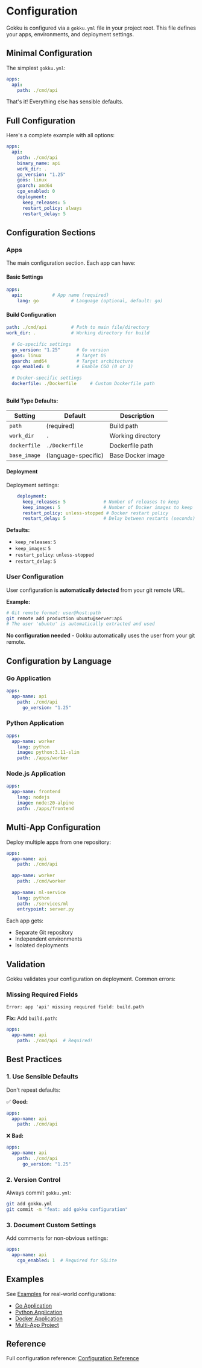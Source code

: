 # Configuration

Gokku is configured via a `gokku.yml` file in your project root. This file defines your apps, environments, and deployment settings.

## Minimal Configuration

The simplest `gokku.yml`:

```yaml
apps:
  api:
    path: ./cmd/api
```

That's it! Everything else has sensible defaults.

## Full Configuration

Here's a complete example with all options:

```yaml
apps:
  api:
    path: ./cmd/api
    binary_name: api
    work_dir: .
    go_version: "1.25"
    goos: linux
    goarch: amd64
    cgo_enabled: 0
    deployment:
      keep_releases: 5
      restart_policy: always
      restart_delay: 5
```

## Configuration Sections

### Apps

The main configuration section. Each app can have:

#### Basic Settings

```yaml
apps:
  api:           # App name (required)
    lang: go            # Language (optional, default: go)
```

#### Build Configuration

```yaml
path: ./cmd/api         # Path to main file/directory
work_dir: .             # Working directory for build
  
  # Go-specific settings
  go_version: "1.25"      # Go version
  goos: linux             # Target OS
  goarch: amd64           # Target architecture
  cgo_enabled: 0          # Enable CGO (0 or 1)
  
  # Docker-specific settings
  dockerfile: ./Dockerfile     # Custom Dockerfile path
      
```

**Build Type Defaults:**

| Setting | Default | Description |
|---------|---------|-------------|
| `path` | (required) | Build path |
| `work_dir` | `.` | Working directory |
| `dockerfile` | `./Dockerfile` | Dockerfile path |
| `base_image` | (language-specific) | Base Docker image |


#### Deployment

Deployment settings:

```yaml
    deployment:
      keep_releases: 5              # Number of releases to keep
      keep_images: 5                # Number of Docker images to keep
      restart_policy: unless-stopped # Docker restart policy
      restart_delay: 5              # Delay between restarts (seconds)
```

**Defaults:**
- `keep_releases`: `5`
- `keep_images`: `5`
- `restart_policy`: `unless-stopped`
- `restart_delay`: `5`

### User Configuration

User configuration is **automatically detected** from your git remote URL.

**Example:**
```bash
# Git remote format: user@host:path
git remote add production ubuntu@server:api
# The user 'ubuntu' is automatically extracted and used
```

**No configuration needed** - Gokku automatically uses the user from your git remote.

## Configuration by Language

### Go Application

```yaml
apps:
  app-name: api
    path: ./cmd/api
      go_version: "1.25"
```

### Python Application

```yaml
apps:
  app-name: worker
    lang: python
    image: python:3.11-slim
    path: ./apps/worker
```

### Node.js Application

```yaml
apps:
  app-name: frontend
    lang: nodejs
    image: node:20-alpine
    path: ./apps/frontend
```

## Multi-App Configuration

Deploy multiple apps from one repository:

```yaml
apps:
  app-name: api
    path: ./cmd/api
  
  app-name: worker
    path: ./cmd/worker
  
  app-name: ml-service
    lang: python
    path: ./services/ml
    entrypoint: server.py
```

Each app gets:
- Separate Git repository
- Independent environments
- Isolated deployments

## Validation

Gokku validates your configuration on deployment. Common errors:

### Missing Required Fields

```
Error: app 'api' missing required field: build.path
```

**Fix:** Add `build.path`:

```yaml
apps:
  app-name: api
    path: ./cmd/api  # Required!
```

## Best Practices

### 1. Use Sensible Defaults

Don't repeat defaults:

✅ **Good:**
```yaml
apps:
  app-name: api
    path: ./cmd/api
```

❌ **Bad:**
```yaml
apps:
  app-name: api
    path: ./cmd/api
      go_version: "1.25"
```

### 2. Version Control

Always commit `gokku.yml`:

```bash
git add gokku.yml
git commit -m "feat: add gokku configuration"
```

### 3. Document Custom Settings

Add comments for non-obvious settings:

```yaml
apps:
  app-name: api
    cgo_enabled: 1  # Required for SQLite
```

## Examples

See [Examples](/examples/) for real-world configurations:

- [Go Application](/examples/go-app)
- [Python Application](/examples/python-app)
- [Docker Application](/examples/docker-app)
- [Multi-App Project](/examples/multi-app)

## Reference

Full configuration reference: [Configuration Reference](/reference/configuration)


